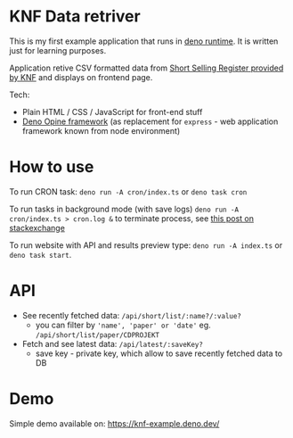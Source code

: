 # KNF Data retriver

This is my first example application that runs in [deno runtime](https://deno.land). It is written just for learning purposes.

Application retive CSV formatted data from [Short Selling Register provided by KNF](https://rss.knf.gov.pl/RssOuterView/faces/start2OuterView.xhtml) and displays on frontend page.

Tech:
- Plain HTML / CSS / JavaScript for front-end stuff
- [Deno Opine framework](https://deno.land/x/opine@2.3.3) (as replacement for `express` - web application framework known from node environment)

# How to use

To run CRON task: `deno run -A cron/index.ts` or `deno task cron`

To run tasks in background mode (with save logs)
`deno run -A cron/index.ts > cron.log &`
to terminate process, see [this post on stackexchange](https://unix.stackexchange.com/questions/104821/how-to-terminate-a-background-process)

To run website with API and results preview type: `deno run -A index.ts` or `deno task start`.

# API
- See recently fetched data: `/api/short/list/:name?/:value?`
  - you can filter by `'name', 'paper' or 'date'` eg. `/api/short/list/paper/CDPROJEKT`
- Fetch and see latest data: `/api/latest/:saveKey?`
  - save key - private key, which allow to save recently fetched data to DB

# Demo

Simple demo available on: https://knf-example.deno.dev/
